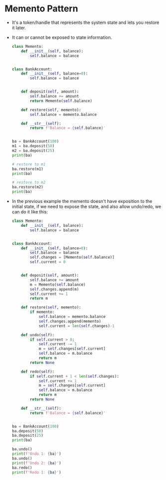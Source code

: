 # Memento Pattern

- It's a token/handle that represents the system state and lets you restore it later.
- It can or cannot be exposed to state information.

  ```Python
  class Memento:
      def __init__(self, balance):
          self.balance = balance


  class BankAccount:
      def __init__(self, balance=0):
          self.balance = balance


      def deposit(self, amount):
          self.balance += amount
          return Memento(self.balance)

      def restore(self, memento):
          self.balance = memento.balance

      def __str__(self):
          return f'Balance = {self.balance}'


  ba = BankAccount(100)
  m1 = ba.deposit(50)
  m2 = ba.deposit(25)
  print(ba)

  # restore to m1
  ba.restore(m1)
  print(ba)

  # restore to m2
  ba.restore(m2)
  print(ba)
  ```

- In the previous example the memento doesn't have exposition to the initial state, if we need to expose the state, and also allow undo/redo, we can do it like this:

  ```Python
  class Memento:
      def __init__(self, balance):
          self.balance = balance


  class BankAccount:
      def __init__(self, balance=0):
          self.balance = balance
          self.changes = [Memento(self.balance)]
          self.current = 0


      def deposit(self, amount):
          self.balance += amount
          m = Memento(self.balance)
          self.changes.append(m)
          self.current += 1
          return m

      def restore(self, memento):
          if memento:
              self.balance = memento.balance
              self.changes.append(memento)
              self.current = len(self.changes)-1

      def undo(self):
          if self.current > 0:
              self.current -= 1
              m = self.changes[self.current]
              self.balance = m.balance
              return m
          return None

      def redo(self):
          if self.current + 1 < len(self.changes):
              self.current += 1
              m = self.changes[self.current]
              self.balance = m.balance
              return m
          return None

      def __str__(self):
          return f'Balance = {self.balance}'


  ba = BankAccount(100)
  ba.deposit(50)
  ba.deposit(25)
  print(ba)

  ba.undo()
  print(f'Undo 1: {ba}')
  ba.undo()
  print(f'Undo 2: {ba}')
  ba.redo()
  print(f'Redo 1: {ba}')
  ```
